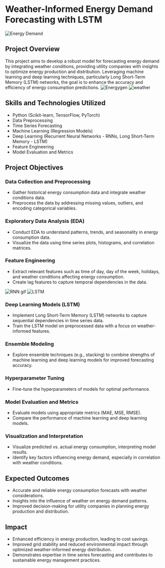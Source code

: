 # Weather-Informed Energy Demand Forecasting with LSTM
![Energy Demand](https://github.com/ssprakash5/Energy-Demand-Forecasting-in-accordance-to-weather-by-LSTM./assets/154003057/553e3982-a2c3-4445-8241-780ea795cb0c)

## Project Overview

This project aims to develop a robust model for forecasting energy demand by integrating weather conditions, providing utility companies with insights to optimize energy production and distribution. Leveraging machine learning and deep learning techniques, particularly Long Short-Term Memory (LSTM) networks, the goal is to enhance the accuracy and efficiency of energy consumption predictions.
![Energygen](https://github.com/ssprakash5/Energy-Demand-Forecasting-in-accordance-to-weather-by-LSTM/assets/154003057/8ce78938-8813-4f32-b66e-816439578540)
![weather](https://github.com/ssprakash5/Energy-Demand-Forecasting-in-accordance-to-weather-by-LSTM/assets/154003057/b99283ad-698b-40b6-99e8-0dfcb8484296)

## Skills and Technologies Utilized

- Python (Scikit-learn, TensorFlow, PyTorch)
- Data Preprocessing
- Time Series Forecasting
- Machine Learning (Regression Models)
- Deep Learning (Recurrent Neural Networks - RNNs, Long Short-Term Memory - LSTM)
- Feature Engineering
- Model Evaluation and Metrics

## Project Objectives

### Data Collection and Preprocessing

- Gather historical energy consumption data and integrate weather conditions data.
- Preprocess the data by addressing missing values, outliers, and encoding categorical variables.

### Exploratory Data Analysis (EDA)

- Conduct EDA to understand patterns, trends, and seasonality in energy consumption data.
- Visualize the data using time series plots, histograms, and correlation matrices.

### Feature Engineering

- Extract relevant features such as time of day, day of the week, holidays, and weather conditions affecting energy consumption.
- Create lag features to capture temporal dependencies in the data.

![RNN gif](https://github.com/ssprakash5/Energy-Demand-Forecasting-in-accordance-to-weather-by-LSTM/assets/154003057/b7eb3299-1b27-4600-ac50-ca771d33b3f2)
![LSTM](https://github.com/ssprakash5/Energy-Demand-Forecasting-in-accordance-to-weather-by-LSTM/assets/154003057/f8ca58ff-fc56-44b8-8d66-aed4de65e01f)

### Deep Learning Models (LSTM)

- Implement Long Short-Term Memory (LSTM) networks to capture sequential dependencies in time series data.
- Train the LSTM model on preprocessed data with a focus on weather-informed features.

### Ensemble Modeling

- Explore ensemble techniques (e.g., stacking) to combine strengths of machine learning and deep learning models for improved forecasting accuracy.

### Hyperparameter Tuning

- Fine-tune the hyperparameters of models for optimal performance.

### Model Evaluation and Metrics

- Evaluate models using appropriate metrics (MAE, MSE, RMSE).
- Compare the performance of machine learning and deep learning models.

### Visualization and Interpretation

- Visualize predicted vs. actual energy consumption, interpreting model results.
- Identify key factors influencing energy demand, especially in correlation with weather conditions.

## Expected Outcomes

- Accurate and reliable energy consumption forecasts with weather considerations.
- Insights into the influence of weather on energy demand patterns.
- Improved decision-making for utility companies in planning energy production and distribution.

## Impact

- Enhanced efficiency in energy production, leading to cost savings.
- Improved grid stability and reduced environmental impact through optimized weather-informed energy distribution.
- Demonstrates expertise in time series forecasting and contributes to sustainable energy management practices.


